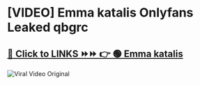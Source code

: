 
 # [VIDEO] Emma katalis Onlyfans Leaked qbgrc

## <h2><a href="https://clipsfans.com/Emma_katalis&ref=git">🔗 Click to LINKS ⏩⏩ 👉 🟢 Emma katalis </a></h2>

<a href="https://clipsfans.com/Emma_katalis&ref=git" rel="nofollow" data-target="animated-image.originalLink"><img src="https://i.ibb.co.com/xMMVF88/686577567.gif" alt="Viral Video Original" style="max-width: 100%; display: inline-block;" data-target="animated-image.originalImage"></a>

